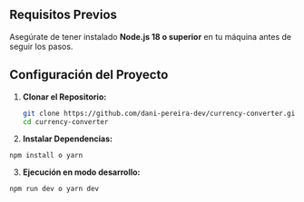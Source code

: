 ## Requisitos Previos

Asegúrate de tener instalado **Node.js 18 o superior** en tu máquina antes de seguir los pasos.

## Configuración del Proyecto

1. **Clonar el Repositorio:**

   ```bash
   git clone https://github.com/dani-pereira-dev/currency-converter.git
   cd currency-converter
   ```

2. **Instalar Dependencias:**

```
npm install o yarn
```

3. **Ejecución en modo desarrollo:**

```
npm run dev o yarn dev
```
